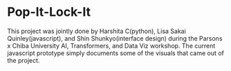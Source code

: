 # Pop-It-Lock-It


This project was jointly done by Harshita C(python), Lisa Sakai Quinley(javascript), and Shin Shunkyo(interface design) during the Parsons x Chiba University AI, Transformers, and Data Viz workshop. The current javascript prototype simply documents some of the visuals that came out of the project.
